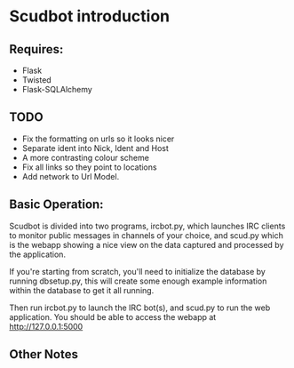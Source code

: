 # Scudbot introduction

## Requires:
* Flask
* Twisted
* Flask-SQLAlchemy

## TODO
* Fix the formatting on urls so it looks nicer
* Separate ident into Nick, Ident and Host
* A more contrasting colour scheme
* Fix all links so they point to locations
* Add network to Url Model.

## Basic Operation:
Scudbot is divided into two programs, ircbot.py, which launches IRC clients to monitor public messages in channels of
your choice, and scud.py which is the webapp showing a nice view on the data captured and processed by the application.

If you're starting from scratch, you'll need to initialize the database by running dbsetup.py, this will create some
enough example information within the database to get it all running.

Then run ircbot.py to launch the IRC bot(s), and scud.py to run the web application.  You should be able to access
the webapp at http://127.0.0.1:5000

## Other Notes

